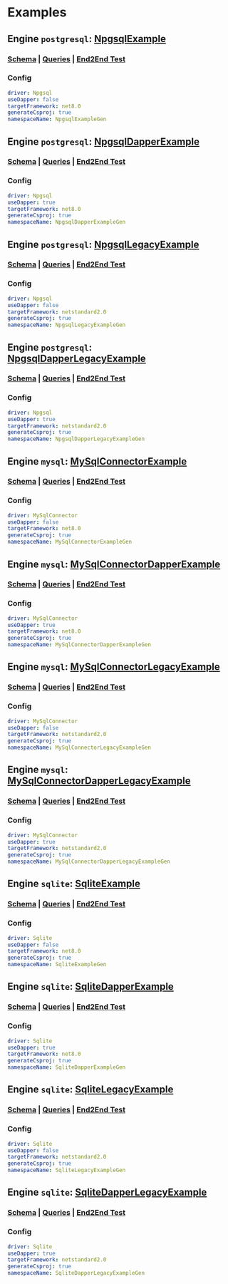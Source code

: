 # Examples
## Engine `postgresql`: [NpgsqlExample](../examples/NpgsqlExample)

### [Schema](../examples/config/postgresql/schema.sql) | [Queries](../examples/config/postgresql/query.sql) | [End2End Test](../EndToEndTests/NpgsqlTester.cs)

### Config
```yaml
driver: Npgsql
useDapper: false
targetFramework: net8.0
generateCsproj: true
namespaceName: NpgsqlExampleGen
```

## Engine `postgresql`: [NpgsqlDapperExample](../examples/NpgsqlDapperExample)

### [Schema](../examples/config/postgresql/schema.sql) | [Queries](../examples/config/postgresql/query.sql) | [End2End Test](../EndToEndTests/NpgsqlDapperTester.cs)

### Config
```yaml
driver: Npgsql
useDapper: true
targetFramework: net8.0
generateCsproj: true
namespaceName: NpgsqlDapperExampleGen
```

## Engine `postgresql`: [NpgsqlLegacyExample](../examples/NpgsqlLegacyExample)

### [Schema](../examples/config/postgresql/schema.sql) | [Queries](../examples/config/postgresql/query.sql) | [End2End Test](../EndToEndTests/NpgsqlLegacyTester.cs)

### Config
```yaml
driver: Npgsql
useDapper: false
targetFramework: netstandard2.0
generateCsproj: true
namespaceName: NpgsqlLegacyExampleGen
```

## Engine `postgresql`: [NpgsqlDapperLegacyExample](../examples/NpgsqlDapperLegacyExample)

### [Schema](../examples/config/postgresql/schema.sql) | [Queries](../examples/config/postgresql/query.sql) | [End2End Test](../EndToEndTests/NpgsqlDapperLegacyTester.cs)

### Config
```yaml
driver: Npgsql
useDapper: true
targetFramework: netstandard2.0
generateCsproj: true
namespaceName: NpgsqlDapperLegacyExampleGen
```

## Engine `mysql`: [MySqlConnectorExample](../examples/MySqlConnectorExample)

### [Schema](../examples/config/mysql/schema.sql) | [Queries](../examples/config/mysql/query.sql) | [End2End Test](../EndToEndTests/MySqlConnectorTester.cs)

### Config
```yaml
driver: MySqlConnector
useDapper: false
targetFramework: net8.0
generateCsproj: true
namespaceName: MySqlConnectorExampleGen
```

## Engine `mysql`: [MySqlConnectorDapperExample](../examples/MySqlConnectorDapperExample)

### [Schema](../examples/config/mysql/schema.sql) | [Queries](../examples/config/mysql/query.sql) | [End2End Test](../EndToEndTests/MySqlConnectorDapperTester.cs)

### Config
```yaml
driver: MySqlConnector
useDapper: true
targetFramework: net8.0
generateCsproj: true
namespaceName: MySqlConnectorDapperExampleGen
```

## Engine `mysql`: [MySqlConnectorLegacyExample](../examples/MySqlConnectorLegacyExample)

### [Schema](../examples/config/mysql/schema.sql) | [Queries](../examples/config/mysql/query.sql) | [End2End Test](../EndToEndTests/MySqlConnectorLegacyTester.cs)

### Config
```yaml
driver: MySqlConnector
useDapper: false
targetFramework: netstandard2.0
generateCsproj: true
namespaceName: MySqlConnectorLegacyExampleGen
```

## Engine `mysql`: [MySqlConnectorDapperLegacyExample](../examples/MySqlConnectorDapperLegacyExample)

### [Schema](../examples/config/mysql/schema.sql) | [Queries](../examples/config/mysql/query.sql) | [End2End Test](../EndToEndTests/MySqlConnectorDapperLegacyTester.cs)

### Config
```yaml
driver: MySqlConnector
useDapper: true
targetFramework: netstandard2.0
generateCsproj: true
namespaceName: MySqlConnectorDapperLegacyExampleGen
```

## Engine `sqlite`: [SqliteExample](../examples/SqliteExample)

### [Schema](../examples/config/sqlite/schema.sql) | [Queries](../examples/config/sqlite/query.sql) | [End2End Test](../EndToEndTests/SqliteTester.cs)

### Config
```yaml
driver: Sqlite
useDapper: false
targetFramework: net8.0
generateCsproj: true
namespaceName: SqliteExampleGen
```

## Engine `sqlite`: [SqliteDapperExample](../examples/SqliteDapperExample)

### [Schema](../examples/config/sqlite/schema.sql) | [Queries](../examples/config/sqlite/query.sql) | [End2End Test](../EndToEndTests/SqliteDapperTester.cs)

### Config
```yaml
driver: Sqlite
useDapper: true
targetFramework: net8.0
generateCsproj: true
namespaceName: SqliteDapperExampleGen
```

## Engine `sqlite`: [SqliteLegacyExample](../examples/SqliteLegacyExample)

### [Schema](../examples/config/sqlite/schema.sql) | [Queries](../examples/config/sqlite/query.sql) | [End2End Test](../EndToEndTests/SqliteLegacyTester.cs)

### Config
```yaml
driver: Sqlite
useDapper: false
targetFramework: netstandard2.0
generateCsproj: true
namespaceName: SqliteLegacyExampleGen
```

## Engine `sqlite`: [SqliteDapperLegacyExample](../examples/SqliteDapperLegacyExample)

### [Schema](../examples/config/sqlite/schema.sql) | [Queries](../examples/config/sqlite/query.sql) | [End2End Test](../EndToEndTests/SqliteDapperLegacyTester.cs)

### Config
```yaml
driver: Sqlite
useDapper: true
targetFramework: netstandard2.0
generateCsproj: true
namespaceName: SqliteDapperLegacyExampleGen
```

